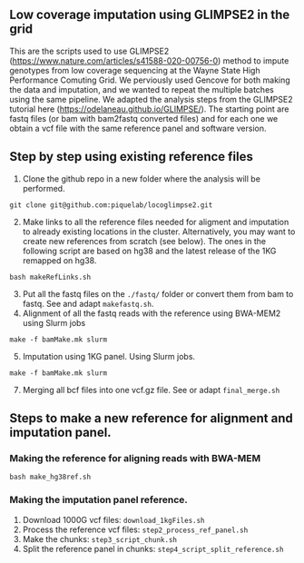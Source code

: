 ## Low coverage imputation using GLIMPSE2 in the grid

This are the scripts used to use GLIMPSE2 (https://www.nature.com/articles/s41588-020-00756-0) method to impute genotypes from low coverage sequencing at the Wayne State High Performance Comuting Grid. We perviously used Gencove for both making the data and imputation, and we wanted to repeat the multiple batches using the same pipeline. We adapted the analysis steps from the GLIMPSE2 tutorial here (https://odelaneau.github.io/GLIMPSE/). The starting point are fastq files (or bam with bam2fastq converted files) and for each one we obtain a vcf file with the same reference panel and software version. 

## Step by step using existing reference files
1. Clone the github repo in a new folder where the analysis will be performed. 
```
git clone git@github.com:piquelab/locoglimpse2.git
```
2. Make links to all the reference files needed for aligment and imputation to already existing locations in the cluster. Alternatively, you may want to create new references from scratch (see below). The ones in the following script are based on hg38 and the latest release of the 1KG remapped on hg38. 
```
bash makeRefLinks.sh
```
3. Put all the fastq files on the `./fastq/` folder or convert them from bam to fastq. See and adapt `makefastq.sh`.  
4. Alignment of all the fastq reads with the reference using BWA-MEM2 using Slurm jobs
```
make -f bamMake.mk slurm
```
5. Imputation using 1KG panel. Using Slurm jobs. 
```
make -f bamMake.mk slurm
```
7. Merging all bcf files into one vcf.gz file. See or adapt `final_merge.sh`

## Steps to make a new reference for alignment and imputation panel. 

### Making the reference for aligning reads with BWA-MEM
```
bash make_hg38ref.sh 
```
### Making the imputation panel reference. 
1. Download 1000G vcf files: `download_1kgFiles.sh`
2. Process the reference vcf files: `step2_process_ref_panel.sh `
3. Make the chunks: `step3_script_chunk.sh`
4. Split the reference panel in chunks: `step4_script_split_reference.sh`


